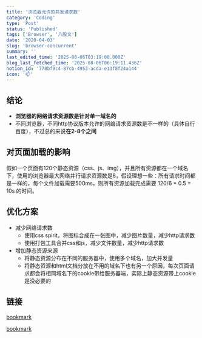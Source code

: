 ```yaml
---
title: '浏览器允许的并发请求数'
category: 'Coding'
type: 'Post'
status: 'Published'
tags: ['Browser', '八股文']
date: '2020-04-03'
slug: 'browser-concurrent'
summary: ''
last_edited_time: '2025-08-06T03:19:00.000Z'
blog_last_fetched_time: '2025-08-06T06:19:11.436Z'
notion_id: '778bf9c4-87cb-4953-acda-e13f8f24a144'
icon: '📫'
---
```


## 结论

- **浏览器的网络请求资源数是针对单一域名的**
- 不同浏览器，不同http协议版本允许的网络请求资源数是不一样的（具体自行百度），不过总的来说**在2-8个之间**

## 对页面加载的影响

假如一个页面有120个静态资源（css、js、img），并且所有资源都在一个域名下，使用的浏览器最大网络并行请求资源数是6，假设理想一些：所有请求时间都是一样的，每个文件加载需要500ms，则所有资源加载完成需要 120/6 \* 0.5 = 10s 的时间。

## 优化方案

- 减少网络请求数
  - 使用css spirit，将图标合成在一张图中，减少图片数量，减少http请求数
  - 使用打包工具合并css和js，减少文件数量，减少http请求数
- 增加静态资源来源
  - 将静态资源分布在不同的服务器中，使用多个域名，加大并发量
  - 将静态资源和html文档分放在不用的域名下也有另一个原因，每次页面请求都会将相同域名下的cookie带给服务器端，实际上静态资源带上cookie是没必要的

## 链接

[bookmark](https://www.zhihu.com/question/20474326)

[bookmark](https://segmentfault.com/a/1190000016369295)
